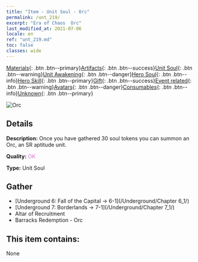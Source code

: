 ```yaml
---
title: "Item - Unit Soul - Orc"
permalink: /unt_219/
excerpt: "Era of Chaos  Orc"
last_modified_at: 2021-07-06
locale: en
ref: "unt_219.md"
toc: false
classes: wide
---
```

 [Materials](/Items/){: .btn .btn--primary}[Artifacts](/Items/Artifacts/){: .btn .btn--success}[Unit Soul](/Items/UnitSoul/){: .btn .btn--warning}[Unit Awakening](/Items/UnitAwakening/){: .btn .btn--danger}[Hero Soul](/Items/HeroSoul/){: .btn .btn--info}[Hero Skill](/Items/HeroSkill/){: .btn .btn--primary}[Gift](/Items/Gift/){: .btn .btn--success}[Event related](/Items/Events/){: .btn .btn--warning}[Avatars](/Items/Avatars/){: .btn .btn--danger}[Consumables](/Items/Consumables/){: .btn .btn--info}[Unknown](/Items/Unknown/){: .btn .btn--primary}

 ![Orc](/images/u/ti_shourentoufushou.jpg)

## Details
 **Description:** Once you have gathered 30 soul tokens you can summon an Orc, an SR aptitude unit.

 **Quality:** <span style="color: #DA70D6">OK</span>

 **Type:** Unit Soul

## Gather

*    [Underground 6: Fall of the Capital -> 6-1](/Underground/Chapter 6_1/) 
*    [Underground 7: Borderlands -> 7-1](/Underground/Chapter 7_1/) 
*    Altar of Recruitment 
*    Barracks Redemption - Orc 

## This item contains:

  None

